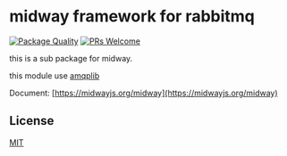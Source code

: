 # midway framework for rabbitmq

[![Package Quality](http://npm.packagequality.com/shield/midway-web.svg)](http://packagequality.com/#?package=midway-web)
[![PRs Welcome](https://img.shields.io/badge/PRs-welcome-brightgreen.svg)](https://github.com/midwayjs/midway/pulls)

this is a sub package for midway.

this module use [amqplib](https://github.com/squaremo/amqp.node)

Document: [https://midwayjs.org/midway](https://midwayjs.org/midway)

## License

[MIT]((http://github.com/midwayjs/midway/blob/master/LICENSE))
